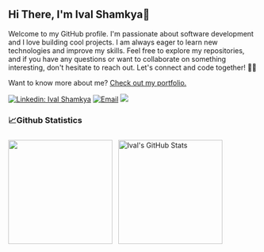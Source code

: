 ## Hi There, I'm Ival Shamkya👋

Welcome to my GitHub profile. I'm passionate about software development and I love building cool projects. 
I am always eager to learn new technologies and improve my skills.
Feel free to explore my repositories, and if you have any questions or want to collaborate on something interesting, don't hesitate to reach out. Let's connect and code together! 🙌😄

Want to know more about me? [Check out my portfolio.](https://github.com/ivalshamkya/ivalshamkya)

[![Linkedin: Ival Shamkya](https://img.shields.io/badge/-Ival%20Shamkya-blue?logo=Linkedin&logoColor=white&link=https://www.linkedin.com/in/ival-shamkya/)](https://www.linkedin.com/in/ival-shamkya/)
<a href="mailto:ivalshamkya@gmail.com"><img alt="Email" src="https://img.shields.io/badge/Email-ivalshamkya-eb2a1c?logo=gmail"></a>
[![](https://komarev.com/ghpvc/?username=ivalshamkya&color=5523de&label=Profile%20Views)](https://github.com/ivalshamkya/ivalshamkya)

### 📈Github Statistics
<div>
  <img align="center" height="210" src="https://github-readme-stats.vercel.app/api/top-langs/?username=ivalshamkya&layout=compact&theme=react&hide=php&langs_count=6&title_color=ffffff&text_color=c9cacc&icon_color=4AB097&bg_color=212121" />
  <img align="center" height="210" style="margin:0.5rem" src="https://github-readme-stats.vercel.app/api?username=ivalshamkya&show_icons=true&line_height=27&layout=compact&theme=react&count_private=true&title_color=ffffff&text_color=c9cacc&bg_color=212121" alt="Ival's GitHub Stats" />
</div>
<!--
**ivalshamkya/ivalshamkya** is a ✨ _special_ ✨ repository because its `README.md` (this file) appears on your GitHub profile.

Here are some ideas to get you started:

- 🔭 I’m currently working on ...
- 🌱 I’m currently learning ...
- 👯 I’m looking to collaborate on ...
- 🤔 I’m looking for help with ...
- 💬 Ask me about ...
- 📫 How to reach me: ...
- 😄 Pronouns: ...
- ⚡ Fun fact: ...
-->
